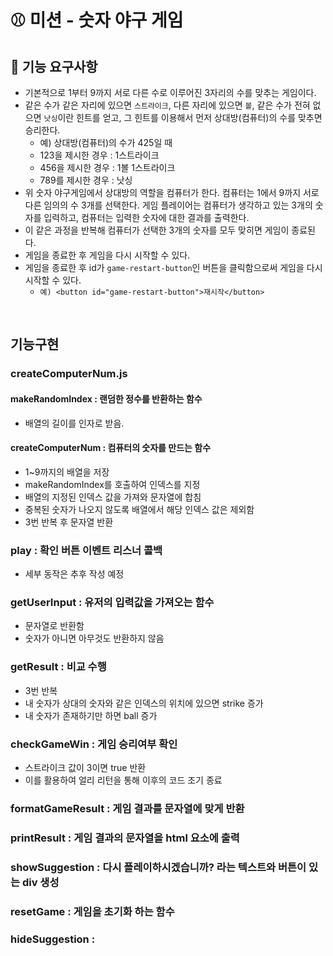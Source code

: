# ⚾ 미션 - 숫자 야구 게임

## 🎯 기능 요구사항

- 기본적으로 1부터 9까지 서로 다른 수로 이루어진 3자리의 수를 맞추는 게임이다.
- 같은 수가 같은 자리에 있으면 `스트라이크`, 다른 자리에 있으면 `볼`, 같은 수가 전혀 없으면 `낫싱`이란 힌트를 얻고, 그 힌트를 이용해서 먼저 상대방(컴퓨터)의 수를 맞추면 승리한다.
  - 예) 상대방(컴퓨터)의 수가 425일 때
  - 123을 제시한 경우 : 1스트라이크
  - 456을 제시한 경우 : 1볼 1스트라이크
  - 789를 제시한 경우 : 낫싱
- 위 숫자 야구게임에서 상대방의 역할을 컴퓨터가 한다. 컴퓨터는 1에서 9까지 서로 다른 임의의 수 3개를 선택한다. 게임 플레이어는 컴퓨터가 생각하고 있는 3개의 숫자를 입력하고, 컴퓨터는 입력한 숫자에 대한 결과를 출력한다.
- 이 같은 과정을 반복해 컴퓨터가 선택한 3개의 숫자를 모두 맞히면 게임이 종료된다.
- 게임을 종료한 후 게임을 다시 시작할 수 있다.
- 게임을 종료한 후 id가 `game-restart-button`인 버튼을 클릭함으로써 게임을 다시 시작할 수 있다.
  - `예) <button id="game-restart-button">재시작</button>`

<br>

## 기능구현

### createComputerNum.js

#### makeRandomIndex : 랜덤한 정수를 반환하는 함수

- 배열의 길이를 인자로 받음.

#### createComputerNum : 컴퓨터의 숫자를 만드는 함수

- 1~9까지의 배열을 저장
- makeRandomIndex를 호출하여 인덱스를 지정
- 배열의 지정된 인덱스 값을 가져와 문자열에 합침
- 중복된 숫자가 나오지 않도록 배열에서 해당 인덱스 값은 제외함
- 3번 반복 후 문자열 반환

### play : 확인 버튼 이벤트 리스너 콜백

- 세부 동작은 추후 작성 예정

### getUserInput : 유저의 입력값을 가져오는 함수

- 문자열로 반환함
- 숫자가 아니면 아무것도 반환하지 않음

### getResult : 비교 수행

- 3번 반복
- 내 숫자가 상대의 숫자와 같은 인덱스의 위치에 있으면 strike 증가
- 내 숫자가 존재하기만 하면 ball 증가

### checkGameWin : 게임 승리여부 확인

- 스트라이크 값이 3이면 true 반환
- 이를 활용하여 얼리 리턴을 통해 이후의 코드 조기 종료

### formatGameResult : 게임 결과를 문자열에 맞게 반환

### printResult : 게임 결과의 문자열을 html 요소에 출력

### showSuggestion : 다시 플레이하시겠습니까? 라는 텍스트와 버튼이 있는 div 생성

### resetGame : 게임을 초기화 하는 함수

### hideSuggestion :
